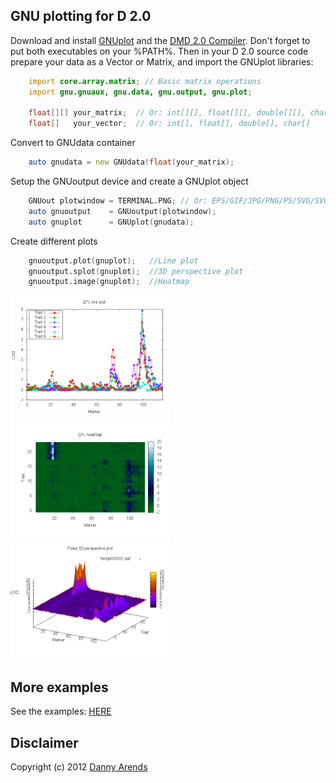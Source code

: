GNU plotting for D 2.0
----------------------
Download and install [GNUplot](http://www.gnuplot.info/download.html) and the 
[DMD 2.0 Compiler](http://www.digitalmars.com/d/download.html). Don't forget 
to put both executables on your %PATH%. Then in your D 2.0 source code prepare 
your data as a Vector or Matrix, and import the GNUplot libraries:

```D
    import core.array.matrix; // Basic matrix operations
    import gnu.gnuaux, gnu.data, gnu.output, gnu.plot;
    
    float[][] your_matrix;  // Or: int[][], float[][], double[][], char[][]
    float[]   your_vector;  // Or: int[], float[], double[], char[]
```

Convert to GNUdata container

```D
    auto gnudata = new GNUdata!float(your_matrix);
```

Setup the GNUoutput device and create a GNUplot object

```D
    GNUout plotwindow = TERMINAL.PNG; // Or: EPS/GIF/JPG/PNG/PS/SVG/SVGI
    auto gnuoutput    = GNUoutput(plotwindow);
    auto gnuplot      = GNUplot(gnudata);
```
 
Create different plots

```D
    gnuoutput.plot(gnuplot);   //Line plot
    gnuoutput.splot(gnuplot);  //3D perspective plot
    gnuoutput.image(gnuplot);  //Heatmap
```

<img src="https://github.com/DannyArends/D-coding/raw/master/data/gnuplot/ex_m_qtl_2.png" width="256px" height="192px"/>
<img src="https://github.com/DannyArends/D-coding/raw/master/data/gnuplot/ex_heatmap_2.png" width="256px" height="192px"/>
<img src="https://github.com/DannyArends/D-coding/raw/master/data/gnuplot/ex_m_qtl_1.png" width="256px" height="192px"/>

More examples
-------------

See the examples: [HERE](https://github.com/DannyArends/D-coding/tree/master/src/gnuplot/examples#examples-gnuplot-for-d)

Disclaimer
----------
Copyright (c) 2012 [Danny Arends](http://www.dannyarends.nl)
